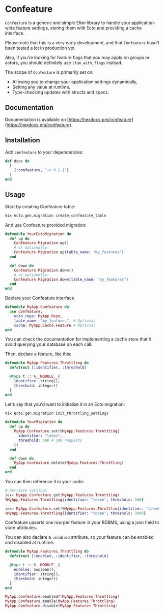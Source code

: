 # Confeature

`Confeature` is a generic and simple Elixir library to handle your application-wide feature settings, storing them with Ecto and providing a cache interface.

Please note that this is a very early development, and that `Confeature` hasn't been tested a lot in production yet.

Also, if you're looking for feature flags that you may apply on groups or actors, you should definitely use `:fun_with_flags` instead.

The scope of `Confeature` is primarily set on:

- Allowing you to change your application settings dynamically,
- Setting any value at runtime,
- Type-checking updates with structs and specs.

## Documentation

Documentation is available on [https://hexdocs.pm/confeature](https://hexdocs.pm/confeature).

## Installation

Add `confeature` to your dependencies:

```elixir
def deps do
  [
    {:confeature, "~> 0.1.1"}
  ]
end
```

## Usage

Start by creating Confeature table:

```sh
mix ecto.gen.migration create_confeature_table
```

And use Confeature provided migration:

```elixir
defmodule YourEctoMigration do
  def up do
    Confeature.Migration.up()
    # or optionally:
    Confeature.Migration.up(table_name: "my_features")
  end

  def down do
    Confeature.Migration.down()
    # or optionally:
    Confeature.Migration.down(table_name: "my_features")
  end
end
```

Declare your Confeature interface

```elixir
defmodule MyApp.Confeature do
  use Confeature,
    ecto_repo: MyApp.Repo,
    table_name: "my_features", # Optional
    cache: MyApp.Cache.Feature # Optional
end
```

You can check the documentation for implementing a cache store that'll avoid querying your database on each call.

Then, declare a feature, like this:

```elixir
defmodule MyApp.Features.Throttling do
  defstruct [:identifier, :threshold]

  @type t :: %__MODULE__{
    identifier: string(),
    threshold: integer()
  }
end
```

Let's say that you'd want to initialize it in an Ecto migration:

```sh
mix ecto.gen.migration init_throttling_settings
```

```elixir
defmodule YourMigration do
  def up do
    MyApp.Confeature.set(%MyApp.Features.Throttling{
      identifier: "token",
      threshold: 500 # 500 requests
    })
  end

  def down do
    MyApp.Confeature.delete(MyApp.Features.Throttling)
  end
end
```

You can then reference it in your code:

```elixir
# Retrieve settings
iex> MyApp.Confeature.get(MyApp.Features.Throttling)
%MyApp.Features.Throttling{identifier: "token", threshold: 500}

iex> MyApp.Confeature.set(%MyApp.Features.Throttlin{identifier: "token", threshold: 1000})
%MyApp.Features.Throttling{identifier: "token", threshold: 1000}
```

Confeature upserts one row per feature in your RDBMS, using a json field to store attributes.

You can also declare a `:enabled` attribute, so your feature can be enabled and disabled at runtime:

```elixir
defmodule MyApp.Features.Throttling do
  defstruct [:enabled, :identifier, :threshold]

  @type t :: %__MODULE__{
    enabled: boolean(),
    identifier: string(),
    threshold: integer()
  }
end

MyApp.Confeature.enabled?(MyApp.Features.Throttling)
MyApp.Confeature.enable(MyApp.Features.Throttling)
MyApp.Confeature.disable(MyApp.Features.Throttling)
```
